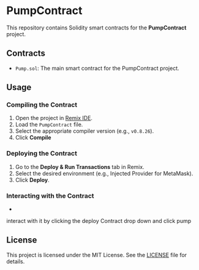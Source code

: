 # PumpContract

This repository contains Solidity smart contracts for the **PumpContract** project.

## Contracts
- `Pump.sol`: The main smart contract for the PumpContract project.

## Usage
### Compiling the Contract
1. Open the project in [Remix IDE](https://remix.ethereum.org).
2. Load the `PumpContract` file.
3. Select the appropriate compiler version (e.g., `v0.8.26`).
4. Click **Compile** 
### Deploying the Contract
1. Go to the **Deploy & Run Transactions** tab in Remix.
2. Select the desired environment (e.g., Injected Provider for MetaMask).
3. Click **Deploy**.

### Interacting with the Contract
- 
interact with it by clicking the deploy Contract drop down and click pump
## License
This project is licensed under the MIT License. See the [LICENSE](LICENSE) file for details.
